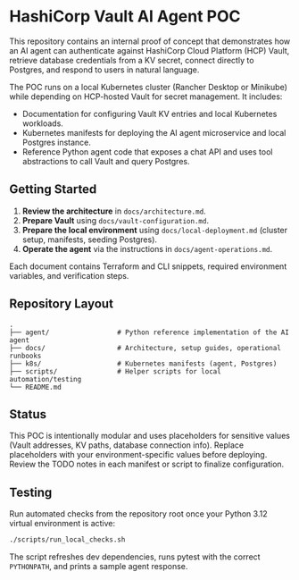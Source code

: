 # HashiCorp Vault AI Agent POC

This repository contains an internal proof of concept that demonstrates how an AI agent can authenticate against HashiCorp Cloud Platform (HCP) Vault, retrieve database credentials from a KV secret, connect directly to Postgres, and respond to users in natural language.

The POC runs on a local Kubernetes cluster (Rancher Desktop or Minikube) while depending on HCP-hosted Vault for secret management. It includes:
- Documentation for configuring Vault KV entries and local Kubernetes workloads.
- Kubernetes manifests for deploying the AI agent microservice and local Postgres instance.
- Reference Python agent code that exposes a chat API and uses tool abstractions to call Vault and query Postgres.

## Getting Started

1. **Review the architecture** in `docs/architecture.md`.
2. **Prepare Vault** using `docs/vault-configuration.md`.
3. **Prepare the local environment** using `docs/local-deployment.md` (cluster setup, manifests, seeding Postgres).
4. **Operate the agent** via the instructions in `docs/agent-operations.md`.

Each document contains Terraform and CLI snippets, required environment variables, and verification steps.

## Repository Layout

```
.
├── agent/                 # Python reference implementation of the AI agent
├── docs/                  # Architecture, setup guides, operational runbooks
├── k8s/                   # Kubernetes manifests (agent, Postgres)
├── scripts/               # Helper scripts for local automation/testing
└── README.md
```

## Status

This POC is intentionally modular and uses placeholders for sensitive values (Vault addresses, KV paths, database connection info). Replace placeholders with your environment-specific values before deploying. Review the TODO notes in each manifest or script to finalize configuration.


## Testing

Run automated checks from the repository root once your Python 3.12 virtual environment is active:

```bash
./scripts/run_local_checks.sh
```

The script refreshes dev dependencies, runs pytest with the correct `PYTHONPATH`, and prints a sample agent response.
